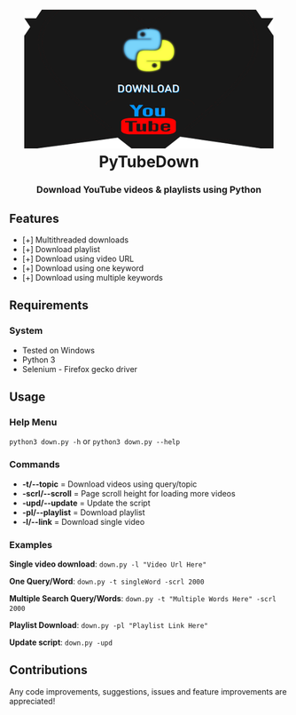 <h1 align="center">
	<br>
	<img src="https://raw.githubusercontent.com/ProHackTech/PyTubeDown/master/logo.png" alt="PyTubeDown Logo" width="450" height="250">
	<br>
	PyTubeDown
</h1>

<h3 align="center">
	Download YouTube videos & playlists using Python
</h3>

## Features
- [+] Multithreaded downloads
- [+] Download playlist
- [+] Download using video URL
- [+] Download using one keyword
- [+] Download using multiple keywords

## Requirements

### System
- Tested on Windows
- Python 3
- Selenium - Firefox gecko driver

## Usage

### Help Menu
`python3 down.py -h` or `python3 down.py --help`

### Commands

- **-t/--topic** = Download videos using query/topic
- **-scrl/--scroll** = Page scroll height for loading more videos
- **-upd/--update** = Update the script
- **-pl/--playlist** = Download playlist
- **-l/--link** = Download single video

### Examples

**Single video download**: `down.py -l "Video Url Here"`

**One Query/Word**: `down.py -t singleWord -scrl 2000`

**Multiple Search Query/Words**: `down.py -t "Multiple Words Here" -scrl 2000`

**Playlist Download**: `down.py -pl "Playlist Link Here"`

**Update script**: `down.py -upd`

## Contributions
Any code improvements, suggestions, issues and feature improvements are appreciated!
